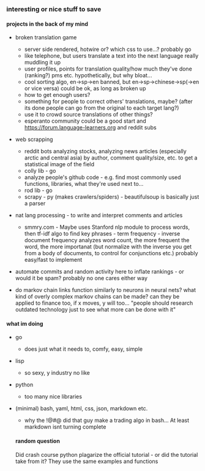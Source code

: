 ### interesting or nice stuff to save


#### projects in the back of my mind

- broken translation game
  - server side rendered, hotwire or? which css to use...? probably go
  - like telephone, but users translate a text into the next language really muddling it up
  - user profiles, points for translation quality/how much they've done (ranking?) pms etc. hypothetically, but why bloat...
  - cool sorting algo, en->sp->en banned, but en->sp->chinese->sp(->en or vice versa) could be ok, as long as broken up
  - how to get enough users?
  - something for people to correct others' translations, maybe? (after its done people can go from the original to each target lang?)
  - use it to crowd source translations of other things?
  - esperanto community could be a good start and https://forum.language-learners.org and reddit subs

- web scrapping
  - reddit bots analyzing stocks, analyzing news articles (especially arctic and central asia) by author, comment quality/size, etc. to get a statistical image of the field
  - colly lib - go
  - analyze people's github code - e.g. find most commonly used functions, libraries, what they're used next to...
  - rod lib - go
  - scrapy - py (makes crawlers/spiders) - beautifulsoup is basically just a parser
- nat lang processing - to write and interpret comments and articles
  - smmry.com - Maybe uses Stanford nlp module to process words, then tf-idf algo to find key phrases - term frequency - inverse document frequency analyzes word count, the more frequent the word, the more importanat (but normalize with the inverse you get from a body of documents, to control for conjunctions etc.) probably easy/fast to implement
- automate commits and random activity here to inflate rankings - or would it be spam? probably no one cares either way

- do markov chain links function similarly to neurons in neural nets? what kind of overly complex markov chains can be made? can they be applied to finance too, if x moves, y will too... "people should research outdated technology just to see what more can be done with it"

#### what im doing
- go
  - does just what it needs to, comfy, easy, simple
- lisp
  - so sexy, y industry no like
- python
  - too many nice libraries
- (minimal) bash, yaml, html, css, json, markdown etc.
  - why the !@#@ did that guy make a trading algo in bash... At least markdown isnt turning complete
  
  #### random question
  Did crash course python plagarize the official tutorial - or did the tutorial take from it? They use the same examples and functions
